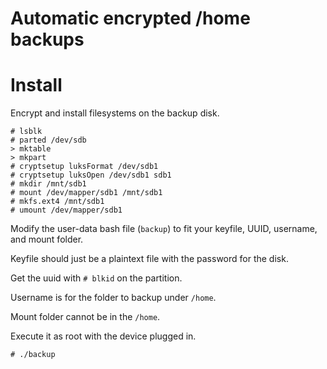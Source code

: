 # Automatic encrypted /home backups

# Install
Encrypt and install filesystems on the backup disk.

``` shell
# lsblk
# parted /dev/sdb
> mktable
> mkpart
# cryptsetup luksFormat /dev/sdb1
# cryptsetup luksOpen /dev/sdb1 sdb1
# mkdir /mnt/sdb1
# mount /dev/mapper/sdb1 /mnt/sdb1
# mkfs.ext4 /mnt/sdb1
# umount /dev/mapper/sdb1
```

Modify the user-data bash file (`backup`) to fit your keyfile, UUID, username,
and mount folder.

Keyfile should just be a plaintext file with the password for the disk.

Get the uuid with `# blkid` on the partition.

Username is for the folder to backup under `/home`.

Mount folder cannot be in the `/home`.

Execute it as root with the device plugged in.

`# ./backup`
